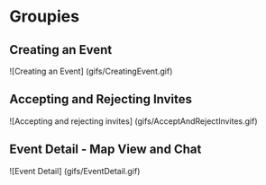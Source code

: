 Groupies
==========

## Creating an Event ##
![Creating an Event] 
(gifs/CreatingEvent.gif)

## Accepting and Rejecting Invites ##
![Accepting and rejecting invites] 
(gifs/AcceptAndRejectInvites.gif)

## Event Detail - Map View and Chat ##
![Event Detail] 
(gifs/EventDetail.gif)
